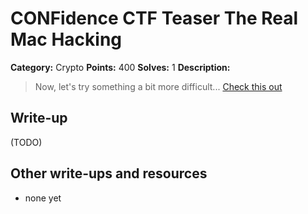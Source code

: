 # CONFidence CTF Teaser The Real Mac Hacking

**Category:** Crypto
**Points:** 400
**Solves:** 1
**Description:**

> Now, let's try something a bit more difficult... [Check this out](xor.php)

## Write-up

(TODO)

## Other write-ups and resources

* none yet
